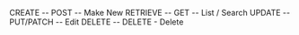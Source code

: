 CREATE -- POST -- Make New
RETRIEVE -- GET -- List / Search
UPDATE -- PUT/PATCH -- Edit
DELETE -- DELETE - Delete
